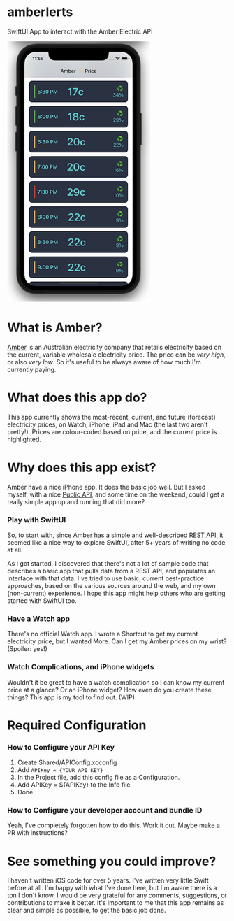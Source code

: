 # amberlerts
SwiftUI App to interact with the Amber Electric API

![App Screenshot](/Assets/Screenshots/framed_shot-2022-02-13.png)

# What is Amber?
[Amber](https://www.amber.com.au) is an Australian electricity company that retails electricity based on the current, variable wholesale electricity price. The price can be _very high_, or also _very low_. So it's useful to be always aware of how much I'm currently paying.

# What does this app do?
This app currently shows the most-recent, current, and future (forecast) electricity prices, on Watch, iPhone, iPad and Mac (the last two aren't pretty!). Prices are colour-coded based on price, and the current price is highlighted.

# Why does this app exist?
Amber have a nice iPhone app. It does the basic job well. But I asked myself, with a nice [Public API](https://app.amber.com.au/developers), and some time on the weekend, could I get a really simple app up and running that did more?

### Play with SwiftUI
So, to start with, since Amber has a simple and well-described [REST API](https://app.amber.com.au/developers), it seemed like a nice way to explore SwiftUI, after 5+ years of writing no code at all.

As I got started, I discovered that there's not a lot of sample code that describes a basic app that pulls data from a REST API, and populates an interface with that data. I've tried to use basic, current best-practice approaches, based on the various sources around the web, and my own (non-current) experience. I hope this app might help others who are getting started with SwiftUI too.

### Have a Watch app
There's no official Watch app. I wrote a Shortcut to get my current electricity price, but I wanted More. Can I get my Amber prices on my wrist? (Spoiler: yes!)

### Watch Complications, and iPhone widgets
Wouldn't it be great to have a watch complication so I can know my current price at a glance? Or an iPhone widget? How even do you create these things? This app is my tool to find out. (WIP)

# Required Configuration

### How to Configure your API Key
1. Create Shared/APIConfig.xcconfig
2. Add `APIKey = {YOUR API KEY}`
3. In the Project file, add this config file as a Configuration.
4. Add APIKey = ${APIKey} to the Info file
4. Done.

### How to Configure your developer account and bundle ID
Yeah, I've completely forgotten how to do this. Work it out. Maybe make a PR with instructions?

# See something you could improve?
I haven't written iOS code for over 5 years. I've written very little Swift before at all. I'm happy with what I've done here, but I'm aware there is a ton I don't know. I would be very grateful for any comments, suggestions, or contributions to make it better. It's important to me that this app remains as clear and simple as possible, to get the basic job done.
